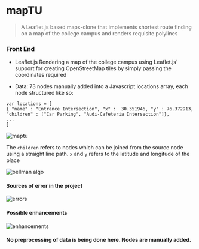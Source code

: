 # mapTU
> A Leaflet.js based maps-clone that implements shortest route finding on a map of the college campus and renders requisite polylines

### Front End
* Leaflet.js Rendering a map of the college campus using Leaflet.js' support for creating OpenStreetMap tiles by simply passing the coordinates required

* Data: 73 nodes manually added into a Javascript locations array, each node structured like so: 
```
var locations = [
{ "name" : "Entrance Intersection", "x" :  30.351946, "y" : 76.372913,
"children" : ["Car Parking", "Audi-Cafeteria Intersection"]},
...
]
```

![maptu](https://user-images.githubusercontent.com/54039704/173228696-657423c1-6df9-4682-b575-f799cd0096b3.gif)


The ```children``` refers to nodes which can be joined from the source node using a straight line path. ```x``` and ```y``` refers to the latitude and longitude of the place

![bellman algo](https://user-images.githubusercontent.com/54039704/173008574-81e1a2c2-019d-4399-b671-321f6a04a8fd.jpg)

#### Sources of error in the project

![errors](https://user-images.githubusercontent.com/54039704/173008695-63d8e42e-de01-4d7b-88cd-cad3255f87c4.jpg)

#### Possible enhancements

![enhancements](https://user-images.githubusercontent.com/54039704/173008736-0c4761bf-a462-4412-8d3c-6af6ee2a8fe7.jpg)


#### No preprocessing of data is being done here. Nodes are manually added.




